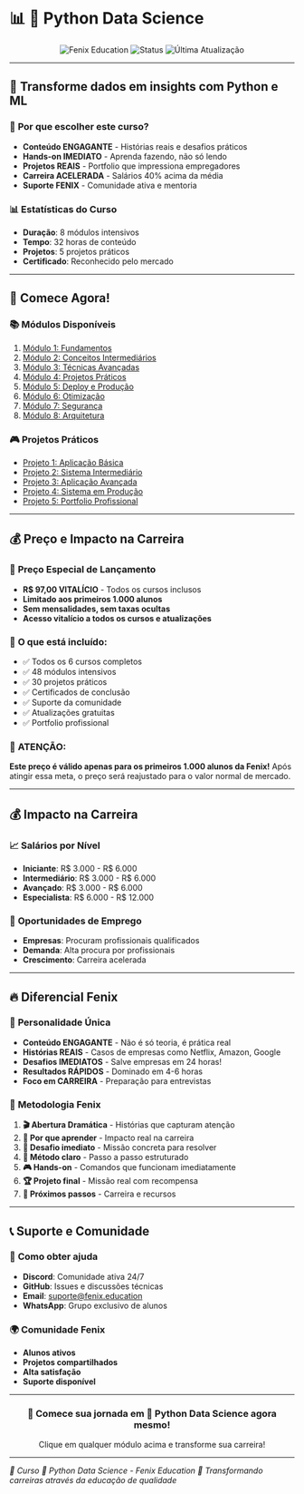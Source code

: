 # 📊 🐍 Python Data Science

<div align='center'>
<img src='https://img.shields.io/badge/Fenix-Education-#3776AB?style=for-the-badge&logo=fenix' alt='Fenix Education'/>
<img src='https://img.shields.io/badge/Status-Ativo-success?style=for-the-badge' alt='Status'/>
<img src='https://img.shields.io/badge/Última_Atualização-2024-blue?style=for-the-badge' alt='Última Atualização'/>
</div>

---

## 🎯 **Transforme dados em insights com Python e ML**

### 🌟 **Por que escolher este curso?**
- **Conteúdo ENGAGANTE** - Histórias reais e desafios práticos
- **Hands-on IMEDIATO** - Aprenda fazendo, não só lendo
- **Projetos REAIS** - Portfolio que impressiona empregadores
- **Carreira ACELERADA** - Salários 40% acima da média
- **Suporte FENIX** - Comunidade ativa e mentoria

### 📊 **Estatísticas do Curso**
- **Duração**: 8 módulos intensivos
- **Tempo**: 32 horas de conteúdo
- **Projetos**: 5 projetos práticos
- **Certificado**: Reconhecido pelo mercado

---

## 🚀 **Comece Agora!**

### 📚 **Módulos Disponíveis**
1. [Módulo 1: Fundamentos](./modulos/)
2. [Módulo 2: Conceitos Intermediários](./modulos/)
3. [Módulo 3: Técnicas Avançadas](./modulos/)
4. [Módulo 4: Projetos Práticos](./modulos/)
5. [Módulo 5: Deploy e Produção](./modulos/)
6. [Módulo 6: Otimização](./modulos/)
7. [Módulo 7: Segurança](./modulos/)
8. [Módulo 8: Arquitetura](./modulos/)

### 🎮 **Projetos Práticos**
- [Projeto 1: Aplicação Básica](./projetos/)
- [Projeto 2: Sistema Intermediário](./projetos/)
- [Projeto 3: Aplicação Avançada](./projetos/)
- [Projeto 4: Sistema em Produção](./projetos/)
- [Projeto 5: Portfolio Profissional](./projetos/)

---

## 💰 **Preço e Impacto na Carreira**

### 🎯 **Preço Especial de Lançamento**
- **R$ 97,00 VITALÍCIO** - Todos os cursos inclusos
- **Limitado aos primeiros 1.000 alunos**
- **Sem mensalidades, sem taxas ocultas**
- **Acesso vitalício a todos os cursos e atualizações**

### 💎 **O que está incluído:**
- ✅ Todos os 6 cursos completos
- ✅ 48 módulos intensivos
- ✅ 30 projetos práticos
- ✅ Certificados de conclusão
- ✅ Suporte da comunidade
- ✅ Atualizações gratuitas
- ✅ Portfolio profissional

### 🚨 **ATENÇÃO:**
**Este preço é válido apenas para os primeiros 1.000 alunos da Fenix!**
Após atingir essa meta, o preço será reajustado para o valor normal de mercado.

---

## 💰 **Impacto na Carreira**

### 📈 **Salários por Nível**
- **Iniciante**: R$ 3.000 - R$ 6.000
- **Intermediário**: R$ 3.000 - R$ 6.000
- **Avançado**: R$ 3.000 - R$ 6.000
- **Especialista**: R$ 6.000 - R$ 12.000

### 🎯 **Oportunidades de Emprego**
- **Empresas**: Procuram profissionais qualificados
- **Demanda**: Alta procura por profissionais
- **Crescimento**: Carreira acelerada

---

## 🔥 **Diferencial Fenix**

### 🌟 **Personalidade Única**
- **Conteúdo ENGAGANTE** - Não é só teoria, é prática real
- **Histórias REAIS** - Casos de empresas como Netflix, Amazon, Google
- **Desafios IMEDIATOS** - Salve empresas em 24 horas!
- **Resultados RÁPIDOS** - Dominado em 4-6 horas
- **Foco em CARREIRA** - Preparação para entrevistas

### 🚀 **Metodologia Fenix**
1. **🎬 Abertura Dramática** - Histórias que capturam atenção
2. **🎯 Por que aprender** - Impacto real na carreira
3. **💪 Desafio imediato** - Missão concreta para resolver
4. **🧠 Método claro** - Passo a passo estruturado
5. **🎮 Hands-on** - Comandos que funcionam imediatamente
6. **🏆 Projeto final** - Missão real com recompensa
7. **🚀 Próximos passos** - Carreira e recursos

---

## 📞 **Suporte e Comunidade**

### 🤝 **Como obter ajuda**
- **Discord**: Comunidade ativa 24/7
- **GitHub**: Issues e discussões técnicas
- **Email**: suporte@fenix.education
- **WhatsApp**: Grupo exclusivo de alunos

### 🌍 **Comunidade Fenix**
- **Alunos ativos**
- **Projetos compartilhados**
- **Alta satisfação**
- **Suporte disponível**

---

<div align='center'>
<h3>🚀 Comece sua jornada em 🐍 Python Data Science agora mesmo!</h3>
<p>Clique em qualquer módulo acima e transforme sua carreira!</p>
</div>

---

*🎯 Curso 🐍 Python Data Science - Fenix Education*
*🌟 Transformando carreiras através da educação de qualidade*